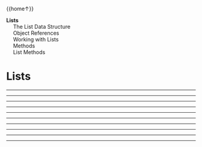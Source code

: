 <link rel="stylesheet" href="{{baseUrl}}/css/programming.css">

<div class="website-content">
<div id="toc">

{{home↑}}
* [**Lists**](#lists)
  * [The List Data Structure](#the-list-data-structure)
  * [Object References](#object-references)
  * [Working with Lists](#working-with-lists)
  * [Methods](#methods)
  * [List Methods](#list-methods)
  
</div>
<div id="main">

# Lists

<include src="../lists-intro/text.md" /><hr><hr>
<include src="../objectReferences/text.md" /><hr><hr>
<include src="../lists-workingWith/text.md" /><hr><hr>
<include src="../methods/text.md" /><hr><hr>
<include src="../lists-methods/text.md" /><hr><hr>

</div>
</div>